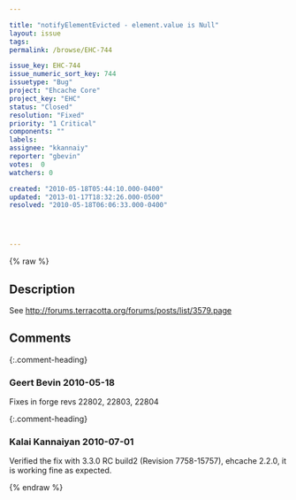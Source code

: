 ```yaml
---

title: "notifyElementEvicted - element.value is Null"
layout: issue
tags: 
permalink: /browse/EHC-744

issue_key: EHC-744
issue_numeric_sort_key: 744
issuetype: "Bug"
project: "Ehcache Core"
project_key: "EHC"
status: "Closed"
resolution: "Fixed"
priority: "1 Critical"
components: ""
labels: 
assignee: "kkannaiy"
reporter: "gbevin"
votes:  0
watchers: 0

created: "2010-05-18T05:44:10.000-0400"
updated: "2013-01-17T18:32:26.000-0500"
resolved: "2010-05-18T06:06:33.000-0400"




---
```


{% raw %}

## Description

<div markdown="1" class="description">

See http://forums.terracotta.org/forums/posts/list/3579.page

</div>

## Comments


{:.comment-heading}
### **Geert Bevin** <span class="date">2010-05-18</span>

<div markdown="1" class="comment">

Fixes in forge revs 22802, 22803, 22804

</div>


{:.comment-heading}
### **Kalai Kannaiyan** <span class="date">2010-07-01</span>

<div markdown="1" class="comment">

Verified the fix with 3.3.0 RC build2 (Revision 7758-15757), ehcache 2.2.0, it is working fine as expected.

</div>



{% endraw %}
